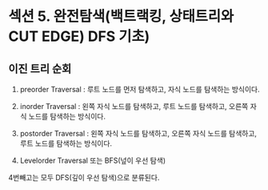 # 섹션 5. 완전탐색(백트랙킹, 상태트리와 CUT EDGE) DFS 기초)

## 이진 트리 순회

1. preorder Traversal : 루트 노드를 먼저 탐색하고, 자식 노드를 탐색하는 방식이다.

2. inorder Traversal : 왼쪽 자식 노드를 탐색하고, 루트 노드를 탐색하고, 오른쪽 자식 노드를 탐색하는 방식이다.

3. postorder Traversal : 왼쪽 자식 노드를 탐색하고, 오른쪽 자식 노드를 탐색하고, 루트 노드를 탐색하는 방식이다.

4. Levelorder Traversal 또는 BFS(넢이 우선 탐색)

4번빼고는 모두 DFS(깊이 우선 탐색)으로 분류된다.

